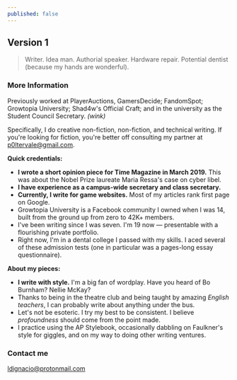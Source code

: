 ```yaml
---
published: false
---
```

## Version 1

> Writer. Idea man. Authorial speaker. Hardware repair. Potential dentist (because my hands are wonderful).

### More Information

Previously worked at PlayerAuctions, GamersDecide; FandomSpot; Growtopia University; Shad4w's Official Craft; and in the university as the Student Council Secretary. _(wink)_

Specifically, I do creative non-fiction, non-fiction, and technical writing. If you're looking for fiction, you're better off consulting my partner at p0ltervale@gmail.com.

**Quick credentials:**

- **I wrote a short opinion piece for Time Magazine in March 2019.** This was about the Nobel Prize laureate Maria Ressa's case on cyber libel.
- **I have experience as a campus-wide secretary and class secretary.**
- **Currently, I write for game websites.** Most of my articles rank first page on Google. 
- Growtopia University is a Facebook community I owned when I was 14, built from the ground up from zero to 42K+ members.
- I've been writing since I was seven. I'm 19 now — presentable with a flourishing private portfolio.
- Right now, I'm in a dental college I passed with my skills. I aced several of these admission tests (one in particular was a pages-long essay questionnaire).

**About my pieces:**

- **I write with style.** I'm a big fan of wordplay. Have you heard of Bo Burnham? Nellie McKay?
- Thanks to being in the theatre club and being taught by amazing _English teachers_, I can probably write about anything under the bus.
- Let's not be esoteric. I try my best to be consistent. I believe _profoundness_ should come from the point made.
- I practice using the AP Stylebook, occasionally dabbling on Faulkner's style for giggles, and on my way to doing other writing ventures.


### Contact me

[ldignacio@protonmail.com](mailto:ldignacio@protonmail.com)
